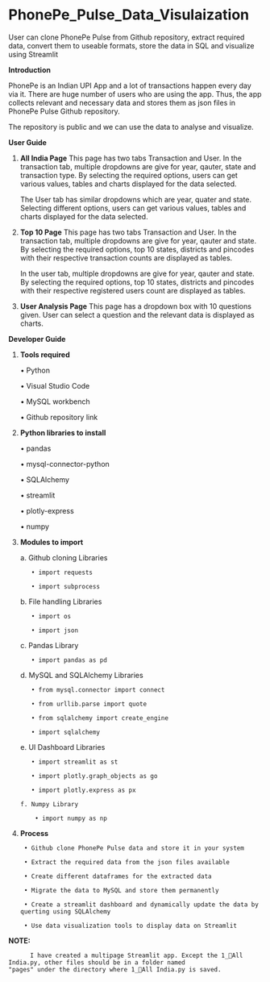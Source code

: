 # PhonePe_Pulse_Data_Visulaization
User can clone PhonePe Pulse from Github repository, extract required data, convert them to useable formats, store the data in SQL and visualize using Streamlit

**Introduction**

PhonePe is an Indian UPI App and a lot of transactions happen every day via it. There are huge number of users who are using the app.
Thus, the app collects relevant and necessary data and stores them as json files in PhonePe Pulse Github repository.

The repository is public and we can use the data to analyse and visualize.

**User Guide**
1. **All India Page**
     This page has two tabs Transaction and User. In the transaction tab, multiple dropdowns are give for year, qauter, state and transaction type. By selecting the required options, users can get various values, tables and charts displayed for the data selected.

    The User tab has similar dropdowns which are year, quater and state. Selecting different options, users can get various values, tables and charts displayed for the data selected.
   
2. **Top 10 Page**
    This page has two tabs Transaction and User. In the transaction tab, multiple dropdowns are give for year, qauter and state. By selecting the required options, top 10 states, districts and pincodes with their respective transaction counts are displayed as tables.

   In the user tab, multiple dropdowns are give for year, qauter and state. By selecting the required options, top 10 states, districts and pincodes with their respective registered users count are displayed as tables.

3. **User Analysis Page**
    This page has a dropdown box with 10 questions given. User can select a question and the relevant data is displayed as charts.


**Developer Guide**

1. **Tools required**
         
      •	 Python
   
      •	 Visual Studio Code
    
      •	 MySQL workbench
   
      •	 Github repository link


2. **Python libraries to install**
     
      •	pandas
   
      •	mysql-connector-python
   
      •	SQLAlchemy
   
      •	streamlit

      •	plotly-express

      •	numpy


3. **Modules to import**
   
      a. Github cloning Libraries
   
          •	import requests

          •	import subprocess

      b. File handling Libraries
   
          •	import os

          •	import json

      c. Pandas Library
   
          •	import pandas as pd

      d. MySQL and SQLAlchemy Libraries
   
          •	from mysql.connector import connect
   
          •	from urllib.parse import quote
   
          •	from sqlalchemy import create_engine
   
          •	import sqlalchemy

      e. UI Dashboard Libraries
   
          •	import streamlit as st

          • import plotly.graph_objects as go
   
          •	import plotly.express as px

       f. Numpy Library

           • import numpy as np

4. **Process**

        • Github clone PhonePe Pulse data and store it in your system

        • Extract the required data from the json files available

        • Create different dataframes for the extracted data

        • Migrate the data to MySQL and store them permanently

        • Create a streamlit dashboard and dynamically update the data by querting using SQLAlchemy

        • Use data visualization tools to display data on Streamlit

**NOTE:**

	      I have created a multipage Streamlit app. Except the 1_🏴All India.py, other files should be in a folder named 
 	"pages" under the directory where 1_🏴All India.py is saved.
